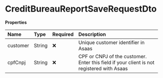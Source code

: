 # CreditBureauReportSaveRequestDto

**Properties**

| Name     | Type   | Required | Description                                                                               |
| :------- | :----- | :------- | :---------------------------------------------------------------------------------------- |
| customer | String | ❌       | Unique customer identifier in Asaas                                                       |
| cpfCnpj  | String | ❌       | CPF or CNPJ of the customer. Enter this field if your client is not registered with Asaas |

<!-- This file was generated by liblab | https://liblab.com/ -->

